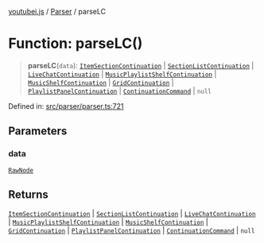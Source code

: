 [youtubei.js](../../../../README.md) / [Parser](../README.md) / parseLC

# Function: parseLC()

> **parseLC**(`data`): [`ItemSectionContinuation`](../../../../classes/ItemSectionContinuation.md) \| [`SectionListContinuation`](../../../../classes/SectionListContinuation.md) \| [`LiveChatContinuation`](../../../../classes/LiveChatContinuation.md) \| [`MusicPlaylistShelfContinuation`](../../../../classes/MusicPlaylistShelfContinuation.md) \| [`MusicShelfContinuation`](../../../../classes/MusicShelfContinuation.md) \| [`GridContinuation`](../../../../classes/GridContinuation.md) \| [`PlaylistPanelContinuation`](../../../../classes/PlaylistPanelContinuation.md) \| [`ContinuationCommand`](../../../../classes/ContinuationCommand.md) \| `null`

Defined in: [src/parser/parser.ts:721](https://github.com/LuanRT/YouTube.js/blob/0733f60b57877f6b8b87dfd5cc6195b5085f5c09/src/parser/parser.ts#L721)

## Parameters

### data

[`RawNode`](../../../../type-aliases/RawNode.md)

## Returns

[`ItemSectionContinuation`](../../../../classes/ItemSectionContinuation.md) \| [`SectionListContinuation`](../../../../classes/SectionListContinuation.md) \| [`LiveChatContinuation`](../../../../classes/LiveChatContinuation.md) \| [`MusicPlaylistShelfContinuation`](../../../../classes/MusicPlaylistShelfContinuation.md) \| [`MusicShelfContinuation`](../../../../classes/MusicShelfContinuation.md) \| [`GridContinuation`](../../../../classes/GridContinuation.md) \| [`PlaylistPanelContinuation`](../../../../classes/PlaylistPanelContinuation.md) \| [`ContinuationCommand`](../../../../classes/ContinuationCommand.md) \| `null`

